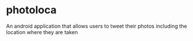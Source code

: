 photoloca
=========

An android application that allows users to tweet their photos including the location where they are taken
